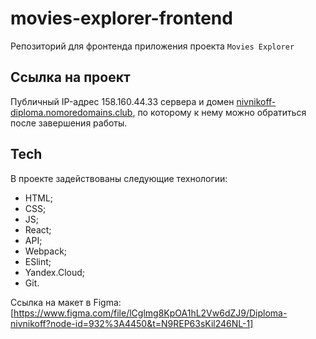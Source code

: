 # movies-explorer-frontend
Репозиторий для фронтенда приложения проекта `Movies Explorer`

## Ссылка на проект
Публичный IP-адрес 158.160.44.33 сервера и домен [nivnikoff-diploma.nomoredomains.club](nivnikoff-diploma.nomoredomains.club), по которому к нему можно обратиться после завершения работы.

## Tech
В проекте задействованы следующие технологии:

* HTML;
* CSS;
* JS;
* React;
* API;
* Webpack;
* ESlint;
* Yandex.Cloud;
* Git.

Ссылка на макет в Figma: [https://www.figma.com/file/lCglmg8KpOA1hL2Vw6dZJ9/Diploma-nivnikoff?node-id=932%3A4450&t=N9REP63sKil246NL-1]
